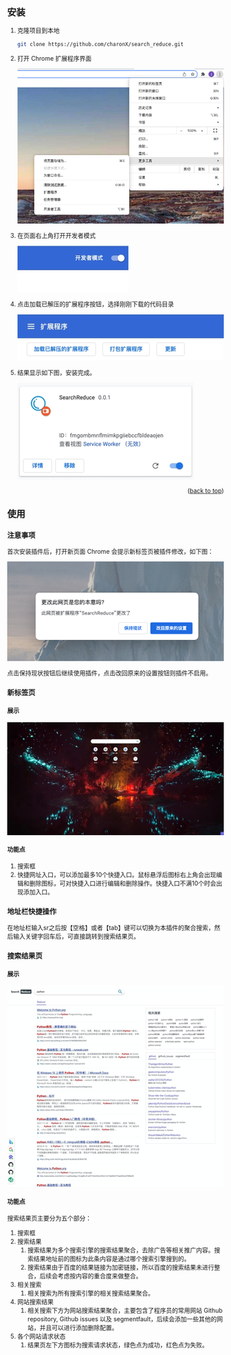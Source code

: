 ## 安装

1. 克隆项目到本地

   ```sh
   git clone https://github.com/charonX/search_reduce.git
   ```

2. 打开 Chrome 扩展程序界面

   ![screenshot0](static/install/screenshot0.jpg)

3. 在页面右上角打开开发者模式

   ![screenshot1](static/install/screenshot1.jpg)

4. 点击加载已解压的扩展程序按钮，选择刚刚下载的代码目录

   ![screenshot2](static/install/screenshot2.jpg)

5. 结果显示如下图，安装完成。

   ![screenshot3](static/install/screenshot3.jpg)

<p align="right">(<a href="#top">back to top</a>)</p>

## 使用
### 注意事项
首次安装插件后，打开新页面 Chrome 会提示新标签页被插件修改，如下图：

![screenshot](static/install/screenshot4.png)

点击保持现状按钮后继续使用插件，点击改回原来的设置按钮则插件不启用。

### 新标签页

#### 展示

![new tab](static/screenshot1.jpg)

#### 功能点

1. 搜索框
2. 快捷网址入口，可以添加最多10个快捷入口。鼠标悬浮后图标右上角会出现编辑和删除图标，可对快捷入口进行编辑和删除操作。快捷入口不满10个时会出现添加入口。

### 地址栏快捷操作
在地址栏输入sr之后按【空格】或者【tab】键可以切换为本插件的聚合搜索，然后输入关键字回车后，可直接跳转到搜索结果页。

### 搜索结果页

#### 展示

![result](static/screenshot.jpg)

#### 功能点

搜索结果页主要分为五个部分：

1. 搜索框
2. 搜索结果
   1. 搜索结果为多个搜索引擎的搜索结果聚合，去除广告等相关推广内容。搜索结果地址前的图标为此条内容是通过哪个搜索引擎搜到的。
   2. 搜索结果由于百度的结果链接为加密链接，所以百度的搜索结果未进行整合，后续会考虑按内容的重合度来做整合。
3. 相关搜索
   1. 相关搜索为所有搜索引擎的相关搜索结果聚合。
4. 网站搜索结果
   1. 相关搜索下方为网站搜索结果聚合，主要包含了程序员的常用网站 Github repository, Github issues 以及 segmentfault，后续会添加一些其他的网站，并且可以进行添加删除配置。
5. 各个网站请求状态
   1. 结果页左下方图标为搜索请求状态，绿色点为成功，红色点为失败。